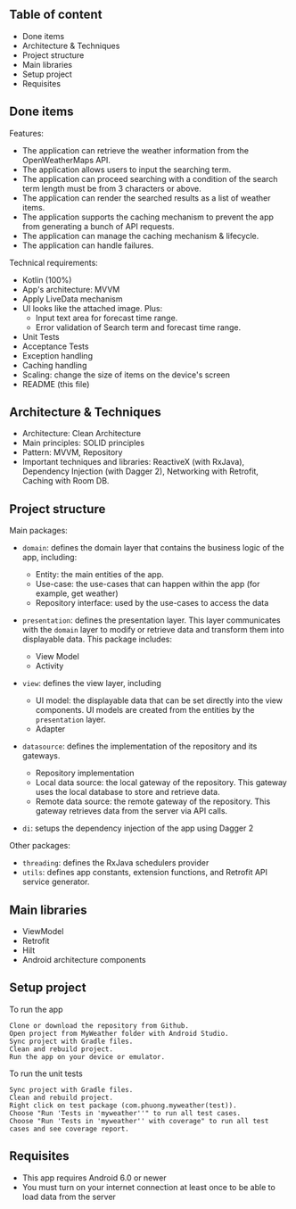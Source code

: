 ## Table of content
* Done items
* Architecture & Techniques
* Project structure
* Main libraries
* Setup project
* Requisites

## Done items
Features:
* The application can retrieve the weather information from the OpenWeatherMaps API.
* The application allows users to input the searching term.
* The application can proceed searching with a condition of the search term length must be from 3 characters or above.
* The application can render the searched results as a list of weather items.
* The application supports the caching mechanism to prevent the app from generating a bunch of API requests.
* The application can manage the caching mechanism & lifecycle.
* The application can handle failures.

Technical requirements:
* Kotlin (100%)
* App's architecture: MVVM
* Apply LiveData mechanism
* UI looks like the attached image. Plus:
    * Input text area for forecast time range.
    * Error validation of Search term and forecast time range.
* Unit Tests
* Acceptance Tests
* Exception handling
* Caching handling
* Scaling: change the size of items on the device's screen
* README (this file)

## Architecture & Techniques
* Architecture: Clean Architecture
* Main principles: SOLID principles
* Pattern: MVVM, Repository
* Important techniques and libraries: ReactiveX (with RxJava), Dependency Injection (with Dagger 2), Networking with Retrofit, Caching with Room DB.

## Project structure
Main packages:
* `domain`: defines the domain layer that contains the business logic of the app, including:
    * Entity: the main entities of the app.
    * Use-case: the use-cases that can happen within the app (for example, get weather)
    * Repository interface: used by the use-cases to access the data

* `presentation`: defines the presentation layer. This layer communicates with the `domain` layer to modify or retrieve data and transform them into displayable data. This package includes:
    * View Model
    * Activity

* `view`: defines the view layer, including
    * UI model: the displayable data that can be set directly into the view components. UI models are created from the entities by the `presentation` layer.
    * Adapter

* `datasource`: defines the implementation of the repository and its gateways.
    * Repository implementation
    * Local data source: the local gateway of the repository. This gateway uses the local database to store and retrieve data.
    * Remote data source: the remote gateway of the repository. This gateway retrieves data from the server via API calls.

* `di`: setups the dependency injection of the app using Dagger 2

Other packages:
* `threading`: defines the RxJava schedulers provider
* `utils`: defines app constants, extension functions, and Retrofit API service generator.

## Main libraries
* ViewModel
* Retrofit
* Hilt
* Android architecture components

## Setup project
To run the app
```
Clone or download the repository from Github.
Open project from MyWeather folder with Android Studio.
Sync project with Gradle files.
Clean and rebuild project.
Run the app on your device or emulator.
```

To run the unit tests
```
Sync project with Gradle files.
Clean and rebuild project.
Right click on test package (com.phuong.myweather(test)).
Choose "Run 'Tests in 'myweather''" to run all test cases.
Choose "Run 'Tests in 'myweather'' with coverage" to run all test cases and see coverage report.
```

## Requisites
* This app requires Android 6.0 or newer
* You must turn on your internet connection at least once to be able to load data from the server